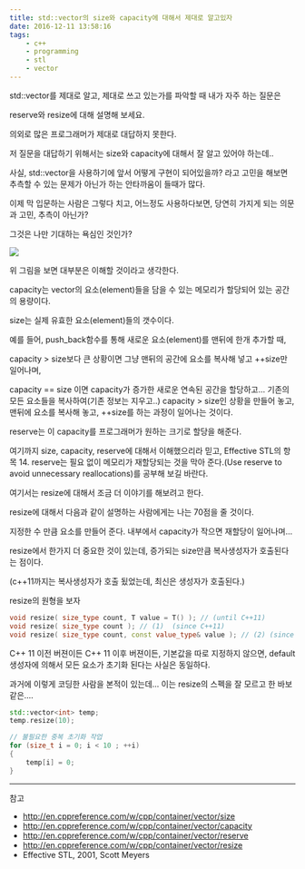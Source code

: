 ```yaml
---
title: std::vector의 size와 capacity에 대해서 제대로 알고있자
date: 2016-12-11 13:58:16
tags:
	- c++
	- programming
	- stl
	- vector
---
```


std::vector를 제대로 알고, 제대로 쓰고 있는가를 파악할 때 내가 자주 하는 질문은

reserve와 resize에 대해 설명해 보세요.

의외로 많은 프로그래머가 제대로 대답하지 못한다.

저 질문을 대답하기 위해서는 size와 capacity에 대해서 잘 알고 있어야 하는데..

사실, std::vector을 사용하기에 앞서 어떻게 구현이 되어있을까? 라고 고민을 해보면 추측할 수 있는 문제가 아닌가 하는 안타까움이 들때가 많다.

이제 막 입문하는 사람은 그렇다 치고, 어느정도 사용하다보면, 당연히 가지게 되는 의문과 고민, 추측이 아닌가?

그것은 나만 기대하는 욕심인 것인가?

![](/content/imgs/2016/20161211-3.png)

위 그림을 보면 대부분은 이해할 것이라고 생각한다.

capacity는 vector의 요소(element)들을 담을 수 있는 메모리가 할당되어 있는 공간의 용량이다.

size는 실제 유효한 요소(element)들의 갯수이다.

예를 들어, push_back함수를 통해 새로운 요소(element)를 맨뒤에 한개 추가할 때,

capacity > size보다 큰 상황이면 그냥 맨뒤의 공간에 요소를 복사해 넣고 ++size만 일어나며,

capacity == size 이면 capacity가 증가한 새로운 연속된 공간을 할당하고... 기존의 모든 요소들을 복사하여(기존 정보는 지우고..) capacity > size인 상황을 만들어 놓고, 맨뒤에 요소를 복사해 놓고, ++size를 하는 과정이 일어나는 것이다.

reserve는 이 capacity를 프로그래머가 원하는 크기로 할당을 해준다.

여기까지 size, capacity, reserve에 대해서 이해했으리라 믿고, Effective STL의 항목 14. reserve는 필요 없이 메모리가 재할당되는 것을 막아 준다.(Use reserve to avoid unnecessary reallocations)를 공부해 보길 바란다.

여기서는 resize에 대해서 조금 더 이야기를 해보려고 한다.

resize에 대해서 다음과 같이 설명하는 사람에게는 나는 70점을 줄 것이다.

지정한 수 만큼 요소를 만들어 준다. 내부에서 capacity가 작으면 재할당이 일어나며...

resize에서 한가지 더 중요한 것이 있는데, 증가되는 size만큼 복사생성자가 호출된다는 점이다.

(c++11까지는 복사생성자가 호출 됬었는데, 최신은 생성자가 호출된다.)

resize의 원형을 보자

```C++
void resize( size_type count, T value = T() ); // (until C++11)
void resize( size_type count ); // (1)	(since C++11)
void resize( size_type count, const value_type& value ); // (2)	(since C++11)
```

C++ 11 이전 버젼이든 C++ 11 이후 버젼이든, 기본값을 따로 지정하지 않으면, default 생성자에 의해서 모든 요소가 초기화 된다는 사실은 동일하다.

과거에 이렇게 코딩한 사람을 본적이 있는데... 이는 resize의 스펙을 잘 모르고 한 바보같은....

```C++
std::vector<int> temp;
temp.resize(10);

// 불필요한 중복 초기화 작업
for (size_t i = 0; i < 10 ; ++i)
{
	temp[i] = 0;
}
```

-----

참고
* http://en.cppreference.com/w/cpp/container/vector/size
* http://en.cppreference.com/w/cpp/container/vector/capacity
* http://en.cppreference.com/w/cpp/container/vector/reserve
* http://en.cppreference.com/w/cpp/container/vector/resize
* Effective STL, 2001, Scott Meyers